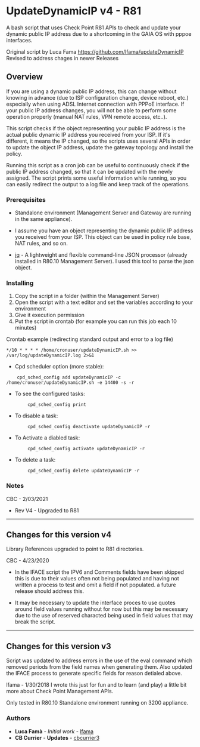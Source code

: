 # UpdateDynamicIP v4 - R81

A bash script that uses Check Point R81 APIs to check and update your dynamic public IP address
due to a shortcoming in the GAIA OS with pppoe interfaces.

Original script by Luca Fama
https://github.com/lfama/updateDynamicIP
Revised to address chages in newer Releases

## Overview

If you are using a dynamic public IP address, this can change without knowing in advance (due to ISP configuration change, device reboot, etc.) especially when using ADSL Internet connection with PPPoE interface.
If your public IP address changes, you will not be able to perform some operation properly (manual NAT rules, VPN remote access, etc..).

This script checks if the object representing your public IP address is the actual public dynamic IP address you received from your ISP. If it's different, it means the IP changed, so the scripts uses several APIs in order to update the object IP address, update the gateway topology and install the policy.

Running this script as a cron job can be useful to continuously check if the public IP address changed, so that it can be updated with the newly assigned. The script prints some useful information while running, so you can easily redirect the output to a log file and keep track of the operations.

### Prerequisites

* Standalone environment (Management Server and Gateway are running in the same appliance).

* I assume you have an object representing the dynamic public IP address you received from your ISP. This object can be used in policy rule base, NAT rules, and so on.

* [jq](https://stedolan.github.io/jq/) - A lightweight and flexible command-line JSON processor (already installed in R80.10 Management Server). I used this tool to parse the json object.


### Installing

1. Copy the script in a folder (within the Management Server)
2. Open the script with a text editor and set the variables according to your environment
3. Give it execution permission
4. Put the script in crontab (for example you can run this job each 10 minutes)

Crontab example (redirecting standard output and error to a log file)
```
*/10 * * * * /home/cronuser/updateDynamicIP.sh >> /var/log/updateDynamicIP.log 2>&1
```

* Cpd scheduler option (more stable):
```
    cpd_sched_config add updateDynamicIP -c /home/cronuser/updateDynamicIP.sh -e 14400 -s -r
```

   * To see the configured tasks:
```
        cpd_sched_config print
```
   * To disable a task:
```
        cpd_sched_config deactivate updateDynamicIP -r
```
   * To Activate a diabled task:
```
        cpd_sched_config activate updateDynamicIP -r
```
   * To delete a task:
```
        cpd_sched_config delete updateDynamicIP -r
```

### Notes
 CBC - 2/03/2021
 * Rev V4 - Upgraded to R81 
 -------------
 Changes for this version v4
 -------------
 Library References upgraded to point to R81 directories.
 
 CBC - 4/23/2020
 * In the IFACE script the IPV6 and Comments fields have been skipped
 this is due to their values often not being populated and having not written
 a process to test and omit a field if not populated.
 a future release should address this.

 * It may be necessary to update the interface proces to use quotes around field values
 running without for now but this may be necessary due to the use of reserved characted
 being used in field values that may break the script.
 -------------
 Changes for this version v3
 -------------
 Script was updated to address errors in the use of the eval command which removed
 periods from the field names when generating them. Also updated the IFACE process
 to generate specific fields for reason detialed above.

 lfama - 1/30/2018
 I wrote this just for fun and to learn (and play) a little bit more about Check Point Management APIs.

 Only tested in R80.10 Standalone environment running on 3200 appliance.

### Authors

* **Luca Famà** - *Initial work* - [lfama](https://github.com/lfama)
* **CB Currier** - **Updates** - [cbcurrier3](https://guthub.com/cbcurrier3)
